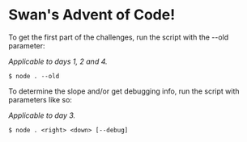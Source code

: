 # Swan's Advent of Code!

To get the first part of the challenges, run the script with the --old parameter:

_Applicable to days 1, 2 and 4._
```
$ node . --old
```

To determine the slope and/or get debugging info, run the script with parameters like so:

_Applicable to day 3._
```
$ node . <right> <down> [--debug]
```